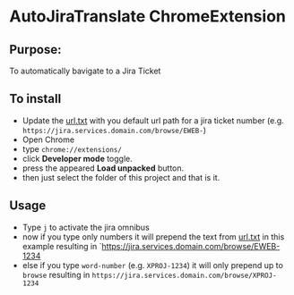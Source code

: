 # AutoJiraTranslate ChromeExtension 

## Purpose:
To automatically bavigate to a Jira Ticket

## To install
 - Update the [url.txt](./url.txt) with you default url path for a jira ticket number (e.g. `https://jira.services.domain.com/browse/EWEB-`)
 - Open Chrome
 - type `chrome://extensions/`
 - click **Developer mode** toggle.
 - press the appeared **Load unpacked** button.
 - then just select the folder of this project and that is it.

## Usage
- Type `j` to activate the jira omnibus
- now if you type only numbers it will prepend the text from [url.txt](./url.txt) in this example resulting in `https://jira.services.domain.com/browse/EWEB-1234
- else if you type `word-number` (e.g. `XPROJ-1234`) it will only prepend up to `browse` resulting in 
`https://jira.services.domain.com/browse/XPROJ-1234`
